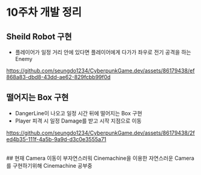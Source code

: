 # 10주차 개발 정리

## Sheild Robot 구현

* 플레이어가 일정 거리 안에 있다면 플레이어에게 다가가 좌우로 전기 공격을 하는 Enemy

https://github.com/seungdo1234/CyberpunkGame.dev/assets/86179438/ef868a83-dbd8-43dd-ae62-829fcbb99f0d


## 떨어지는 Box 구현

* DangerLine이 나오고 일정 시간 뒤에 떨어지는 Box 구현
* Player 피격 시 일정 Damage를 받고 시작 지점으로 이동

https://github.com/seungdo1234/CyberpunkGame.dev/assets/86179438/2fed4b35-111f-4a5b-9a9d-d3c0e3555a71

<br/>
## 현재 Camera 이동이 부자연스러워 Cinemachine을 이용한 자연스러운 Camera를 구현하기위해 Cinemachine 공부중 

